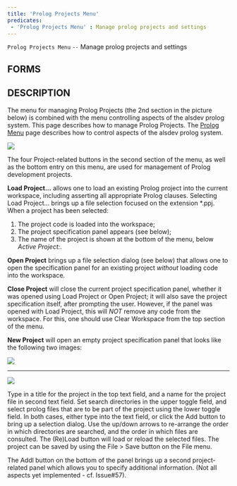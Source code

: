 ```yaml
---
title: 'Prolog Projects Menu'
predicates:
 - 'Prolog Projects Menu' : Manage prolog projects and settings
---
```

`Prolog Projects Menu` `--` Manage prolog projects and settings


## FORMS

## DESCRIPTION

The menu for managing Prolog Projects (the 2nd section in the picture below) is combined with the menu controlling aspects of the alsdev prolog system.  This page describes how to manage Prolog Projects.  The [Prolog Menu](Prolog_Menu.html) page describes how to control aspects of the alsdev prolog system.  


![](images/prolog_menu_notes.gif)

The four Project-related buttons in the second section of the menu, as well as the bottom entry on this menu, are used for management of Prolog development projects.

**Load Project...** allows one to load an existing Prolog project into the current workspace, including asserting all appropriate Prolog clauses. Selecting Load Project... brings up a file selection focused on  the extension *.ppj.  When a project has been selected:

 1. The project code is loaded into the workspace;
 2. The project specification panel appears (see below);
 3. The name of the project is shown at the bottom of the menu, below _Active Project:_.

**Open Project** brings up a file selection dialog (see below) that
allows one to open the specification panel for an existing project _without_ loading code into the workspace.

**Close Project** will close the current project specification panel, whether it was opened using Load Project or Open Project; it will also save the project specification itself, after prompting the user.  However, if the panel was opened with Load Project, this will _NOT_ remove any code from the workspace.  For this, one should use Clear Workspace from the top section of the menu.

**New Project** will open an empty project specification panel that looks like the following two images:

![](images/new_proj.gif)

____________

![](images/new_proj_open.gif)

Type in a title for the project in the top text field, and a name for the project file in second text field.  Set search directories in the upper toggle field, and select prolog files that are to be part of the project using the lower toggle field.  In both cases, either type into the text field, or click the Add button to bring up a selection dialog.  Use the up/down arrows to re-arrange the order in which directories are searched, and the order in which files are consulted.  The (Re)Load button will load or reload the selected files.  The project can be saved by using the File > Save button on the File menu.

The Addl button on the bottom of the panel brings up a second project-related panel which allows you to specify additional information. (Not all aspects yet implemented - cf. Issue#57).
